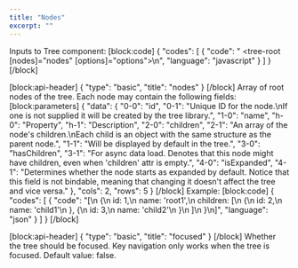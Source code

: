 ```yaml
---
title: "Nodes"
excerpt: ""
---
```

Inputs to Tree component:
[block:code]
{
  "codes": [
    {
      "code": "    <tree-root [nodes]=\"nodes\" [options]=\"options\"></tree-root>\n",
      "language": "javascript"
    }
  ]
}
[/block]

[block:api-header]
{
  "type": "basic",
  "title": "nodes"
}
[/block]
Array of root nodes of the tree.
Each node may contain the following fields:
[block:parameters]
{
  "data": {
    "0-0": "id",
    "0-1": "Unique ID for the node.\nIf one is not supplied it will be created by the tree library.",
    "1-0": "name",
    "h-0": "Property",
    "h-1": "Description",
    "2-0": "children",
    "2-1": "An array of the node's children.\nEach child is an object with the same structure as the parent node.",
    "1-1": "Will be displayed by default in the tree.",
    "3-0": "hasChildren",
    "3-1": "For async data load. Denotes that this node might have children, even when 'children' attr is empty.",
    "4-0": "isExpanded",
    "4-1": "Determines whether the node starts as expanded by default. Notice that this field is not bindable, meaning that changing it doesn't affect the tree and vice versa."
  },
  "cols": 2,
  "rows": 5
}
[/block]
Example:
[block:code]
{
  "codes": [
    {
      "code": "[\n  {\n    id: 1,\n    name: 'root1',\n    children: [\n      {\n        id: 2,\n        name: 'child1'\n      }, {\n        id: 3,\n        name: 'child2'\n      }\n    ]\n  }\n]",
      "language": "json"
    }
  ]
}
[/block]

[block:api-header]
{
  "type": "basic",
  "title": "focused"
}
[/block]
Whether the tree should be focused. Key navigation only works when the tree is focused.
Default value: false.
